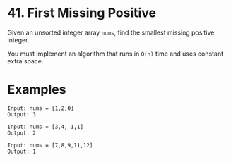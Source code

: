 # 41. First Missing Positive

Given an unsorted integer array `nums`, find the smallest missing positive integer.

You must implement an algorithm that runs in `O(n)` time and uses constant extra space.

# Examples

```
Input: nums = [1,2,0]
Output: 3
```

```
Input: nums = [3,4,-1,1]
Output: 2
```

```
Input: nums = [7,8,9,11,12]
Output: 1
```
